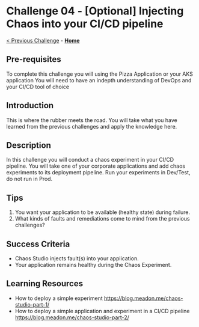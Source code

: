 # Challenge 04 - [Optional] Injecting Chaos into your CI/CD pipeline

[< Previous Challenge](./Challenge-03.md) - **[Home](../README.md)**

## Pre-requisites
To complete this challenge you will using the Pizza Application or your AKS application
You will need to have an indepth understanding of DevOps and your CI/CD tool of choice

## Introduction
This is where the rubber meets the road. You will take what you have learned from the previous challenges and apply the knowledge here. 


## Description
In this challenge you will conduct a chaos experiment in your CI/CD pipeline.
You will take one of your corporate applications and add chaos experiments to its deployment pipeline.
Run your experiments in Dev/Test, do not run in Prod.


## Tips
1. You want your application to be available (healthy state) during failure.
2. What kinds of faults and remediations come to mind from the previous challenges? 

## Success Criteria

- Chaos Studio injects fault(s) into your application.
- Your application remains healthy during the Chaos Experiment. 

## Learning Resources 
- How to deploy a simple experiment https://blog.meadon.me/chaos-studio-part-1/
- How to deploy a simple application and experiment in a CI/CD pipeline https://blog.meadon.me/chaos-studio-part-2/

